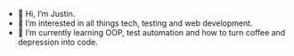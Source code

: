 - 👋 Hi, I’m Justin.
- 👀 I’m interested in all things tech, testing and web development.
- 🌱 I’m currently learning OOP, test automation and how to turn coffee and depression into code.

<!---
JSID-DEV-TEST/JSID-DEV-TEST is a ✨ special ✨ repository because its `README.md` (this file) appears on your GitHub profile.
You can click the Preview link to take a look at your changes.
--->
